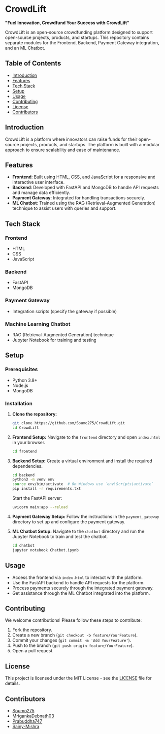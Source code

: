 # CrowdLift

**"Fuel Innovation, Crowdfund Your Success with CrowdLift"**

CrowdLift is an open-source crowdfunding platform designed to support open-source projects, products, and startups. This repository contains separate modules for the Frontend, Backend, Payment Gateway integration, and an ML Chatbot.

## Table of Contents
- [Introduction](#introduction)
- [Features](#features)
- [Tech Stack](#tech-stack)
- [Setup](#setup)
- [Usage](#usage)
- [Contributing](#contributing)
- [License](#license)
- [Contributors](#contributors)

## Introduction
CrowdLift is a platform where innovators can raise funds for their open-source projects, products, and startups. The platform is built with a modular approach to ensure scalability and ease of maintenance.

## Features
- **Frontend**: Built using HTML, CSS, and JavaScript for a responsive and interactive user interface.
- **Backend**: Developed with FastAPI and MongoDB to handle API requests and manage data efficiently.
- **Payment Gateway**: Integrated for handling transactions securely.
- **ML Chatbot**: Trained using the RAG (Retrieval-Augmented Generation) technique to assist users with queries and support.

## Tech Stack
### Frontend
- HTML
- CSS
- JavaScript

### Backend
- FastAPI
- MongoDB

### Payment Gateway
- Integration scripts (specify the gateway if possible)

### Machine Learning Chatbot
- RAG (Retrieval-Augmented Generation) technique
- Jupyter Notebook for training and testing

## Setup
### Prerequisites
- Python 3.8+
- Node.js
- MongoDB

### Installation
1. **Clone the repository:**
   ```bash
   git clone https://github.com/Soumo275/CrowdLift.git
   cd CrowdLift
   ```

2. **Frontend Setup:**
   Navigate to the `frontend` directory and open `index.html` in your browser.
   ```bash
   cd frontend
   ```

3. **Backend Setup:**
   Create a virtual environment and install the required dependencies.
   ```bash
   cd backend
   python3 -m venv env
   source env/bin/activate  # On Windows use `env\Scripts\activate`
   pip install -r requirements.txt
   ```

   Start the FastAPI server:
   ```bash
   uvicorn main:app --reload
   ```

4. **Payment Gateway Setup:**
   Follow the instructions in the `payment_gateway` directory to set up and configure the payment gateway.

5. **ML Chatbot Setup:**
   Navigate to the `chatbot` directory and run the Jupyter Notebook to train and test the chatbot.
   ```bash
   cd chatbot
   jupyter notebook Chatbot.ipynb
   ```

## Usage
- Access the frontend via `index.html` to interact with the platform.
- Use the FastAPI backend to handle API requests for the platform.
- Process payments securely through the integrated payment gateway.
- Get assistance through the ML Chatbot integrated into the platform.

## Contributing
We welcome contributions! Please follow these steps to contribute:
1. Fork the repository.
2. Create a new branch (`git checkout -b feature/YourFeature`).
3. Commit your changes (`git commit -m 'Add YourFeature'`).
4. Push to the branch (`git push origin feature/YourFeature`).
5. Open a pull request.

## License
This project is licensed under the MIT License - see the [LICENSE](LICENSE) file for details.

## Contributors
- [Soumo275](https://github.com/Soumo275)
- [MrigankaDebnath03](https://github.com/MrigankaDebnath03)
- [Prabuddha747](https://github.com/Prabuddha747)
- [Sainy-Mishra](https://github.com/Sainy-Mishra)
